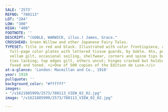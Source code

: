 ```yaml
---
SALE: '2573'
REFNO: "780113"
LOT: "284"
LOW: "300"
HIGH: "400"
FOOTNOTE: ''
DESCRIPT: "(GOBLE, WARWICK, illus.) James, Grace."
CROSSHEAD: Green Willow and other Japanese Fairy Tales.
TYPESET: Title in red and black. Illustrated with color frontispiece, and 39 mounted
  full-page color plates with lettered tissue guards, by Goble. 4to, publisher's full
  vellum gilt, occasional soiling, shelfwear, corners and spine tips bumped, silk
  ties lacking; top edges gilt, others uncut; hinges cracked but holding, endsheets
  foxed and toned. <i>One of 500 copies of the Edition de Luxe.</i>
at-a-glance: 'London: Macmillan and Co., 1910'
year: 1910
pullquote: ''
background_color: "#ffffff"
images:
- "/v1621885999/2573/780113_VIEW_02_02.jpg"
image: "/v1621885999/2573/780113_VIEW_02_02.jpg"

---
```

